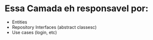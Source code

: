 # Essa Camada eh responsavel por:

- Entities
- Repository Interfaces (abstract classesc)
- Use cases (login, etc)
